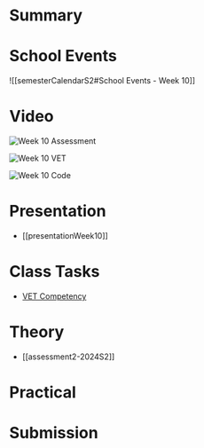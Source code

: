 
# Summary


# School Events
![[semesterCalendarS2#School Events - Week 10]] 

# Video

![Week 10 Assessment](https://youtu.be/QaOL-fNrj3o)

![Week 10 VET](https://youtu.be/Q2w5G7AqeYE)

![Week 10 Code](https://youtu.be/TfZOR-IkAM4)

# Presentation
- [[presentationWeek10]]
# Class Tasks
- [VET Competency](https://classroom.google.com/c/NjkwOTc0MjQ2OTU4/a/NzA1MzI1MzkyNzAx/details)

# Theory

- [[assessment2-2024S2]]

# Practical


# Submission
